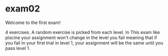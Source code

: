 # exam02
Welcome to the first exam!

4 exercises. A random exercise is picked from each level. In This exam like piscine your assignment won't change in the level you fail meaning that if you fail in your first trial in level 1, your assignment will be the same until you pass level 1.
